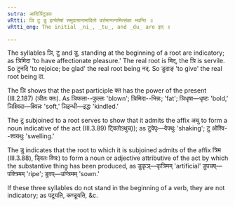 ```yaml
---
sutra: आदिर्ञिटुडवः
vRtti: ञि टु डु इत्येतेषां समुदायानामादितो वर्त्तमानानामित्संज्ञा भवन्ति ॥
vRtti_eng: The initial _ni_, _tu_, and _du_ are इत् ॥

---
```

The syllables ञि, टु and डु, standing at the beginning of a root are indicatory; as ञिमिदा 'to have affectionate pleasure.' The real root is मिद्, the ञि is servile. So टुनदि 'to rejoice; be glad' the real root being नद्. So डुदाङ् 'to give' the real root being दा.

The ञि shows that the past participle क्त has the power of the present (III.2.187) (ञीतः क्तः). As ञिफला--फुल्लः 'blown'; ञिमिदा--भिन्नः; 'fat'; ञिधृषा—धृष्टः 'bold,' ञिक्ष्विदा—क्ष्विन्नः 'soft,' ञिइन्धी—इद्धः 'kindled.'

The टु subjoined to a root serves to show that it admits the affix अथु to form a noun indicative of the act (III.3.89) ट्वितोऽथुच्)); as टुवेपृः—वेपथुः 'shaking'; टु ओश्वि--श्वयथुः 'swelling.'

The डु indicates that the root to which it is subjoined admits of the affix त्रिम (III.3.88), ड्वितः क्त्रिः) to form a noun or adjective attributive of the act by which the substantive thing has been produced, as डुकृञ्—कृत्रिमम् 'artificial' डुपचष्—पक्त्रिमम् 'ripe'; डुवप्—उप्त्रिमम् 'sown.'

If these three syllables do not stand in the beginning of a verb, they are not indicatory; as पटूयति, कण्डूयति, &c.